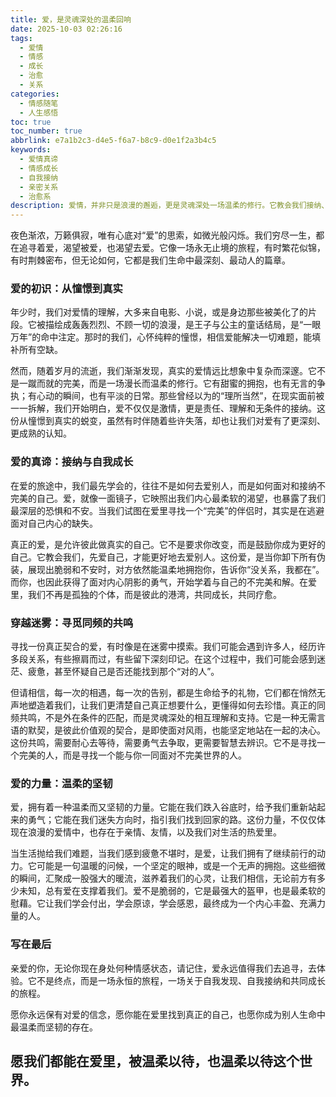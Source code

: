 ```yaml
---
title: 爱，是灵魂深处的温柔回响
date: 2025-10-03 02:26:16
tags:
  - 爱情
  - 情感
  - 成长
  - 治愈
  - 关系
categories:
  - 情感随笔
  - 人生感悟
toc: true
toc_number: true
abbrlink: e7a1b2c3-d4e5-f6a7-b8c9-d0e1f2a3b4c5
keywords:
  - 爱情真谛
  - 情感成长
  - 自我接纳
  - 亲密关系
  - 治愈系
description: 爱情，并非只是浪漫的邂逅，更是灵魂深处一场温柔的修行。它教会我们接纳、成长，在迷雾中寻觅同频的共鸣，最终成为彼此生命中最坚韧的温柔。这篇文字，愿能触及你内心深处对爱的渴望与理解，愿我们都能在爱里，找到真正的归属与力量。
---
```


夜色渐浓，万籁俱寂，唯有心底对“爱”的思索，如微光般闪烁。我们穷尽一生，都在追寻着爱，渴望被爱，也渴望去爱。它像一场永无止境的旅程，有时繁花似锦，有时荆棘密布，但无论如何，它都是我们生命中最深刻、最动人的篇章。

### 爱的初识：从憧憬到真实

年少时，我们对爱情的理解，大多来自电影、小说，或是身边那些被美化了的片段。它被描绘成轰轰烈烈、不顾一切的浪漫，是王子与公主的童话结局，是“一眼万年”的命中注定。那时的我们，心怀纯粹的憧憬，相信爱能解决一切难题，能填补所有空缺。

然而，随着岁月的流逝，我们渐渐发现，真实的爱情远比想象中复杂而深邃。它不是一蹴而就的完美，而是一场漫长而温柔的修行。它有甜蜜的拥抱，也有无言的争执；有心动的瞬间，也有平淡的日常。那些曾经以为的“理所当然”，在现实面前被一一拆解，我们开始明白，爱不仅仅是激情，更是责任、理解和无条件的接纳。这份从憧憬到真实的蜕变，虽然有时伴随着些许失落，却也让我们对爱有了更深刻、更成熟的认知。

### 爱的真谛：接纳与自我成长

在爱的旅途中，我们最先学会的，往往不是如何去爱别人，而是如何面对和接纳不完美的自己。爱，就像一面镜子，它映照出我们内心最柔软的渴望，也暴露了我们最深层的恐惧和不安。当我们试图在爱里寻找一个“完美”的伴侣时，其实是在逃避面对自己内心的缺失。

真正的爱，是允许彼此做真实的自己。它不是要求你改变，而是鼓励你成为更好的自己。它教会我们，先爱自己，才能更好地去爱别人。这份爱，是当你卸下所有伪装，展现出脆弱和不安时，对方依然能温柔地拥抱你，告诉你“没关系，我都在”。而你，也因此获得了面对内心阴影的勇气，开始学着与自己的不完美和解。在爱里，我们不再是孤独的个体，而是彼此的港湾，共同成长，共同疗愈。

### 穿越迷雾：寻觅同频的共鸣

寻找一份真正契合的爱，有时像是在迷雾中摸索。我们可能会遇到许多人，经历许多段关系，有些擦肩而过，有些留下深刻印记。在这个过程中，我们可能会感到迷茫、疲惫，甚至怀疑自己是否还能找到那个“对的人”。

但请相信，每一次的相遇，每一次的告别，都是生命给予的礼物，它们都在悄然无声地塑造着我们，让我们更清楚自己真正想要什么，更懂得如何去珍惜。真正的同频共鸣，不是外在条件的匹配，而是灵魂深处的相互理解和支持。它是一种无需言语的默契，是彼此价值观的契合，是即使面对风雨，也能坚定地站在一起的决心。这份共鸣，需要耐心去等待，需要勇气去争取，更需要智慧去辨识。它不是寻找一个完美的人，而是寻找一个能与你一同面对不完美世界的人。

### 爱的力量：温柔的坚韧

爱，拥有着一种温柔而又坚韧的力量。它能在我们跌入谷底时，给予我们重新站起来的勇气；它能在我们迷失方向时，指引我们找到回家的路。这份力量，不仅仅体现在浪漫的爱情中，也存在于亲情、友情，以及我们对生活的热爱里。

当生活抛给我们难题，当我们感到疲惫不堪时，是爱，让我们拥有了继续前行的动力。它可能是一句温暖的问候，一个坚定的眼神，或是一个无声的拥抱。这些细微的瞬间，汇聚成一股强大的暖流，滋养着我们的心灵，让我们相信，无论前方有多少未知，总有爱在支撑着我们。爱不是脆弱的，它是最强大的盔甲，也是最柔软的慰藉。它让我们学会付出，学会原谅，学会感恩，最终成为一个内心丰盈、充满力量的人。

### 写在最后

亲爱的你，无论你现在身处何种情感状态，请记住，爱永远值得我们去追寻，去体验。它不是终点，而是一场永恒的旅程，一场关于自我发现、自我接纳和共同成长的旅程。

愿你永远保有对爱的信念，愿你能在爱里找到真正的自己，也愿你成为别人生命中最温柔而坚韧的存在。

**愿我们都能在爱里，被温柔以待，也温柔以待这个世界。**
---